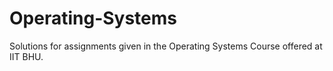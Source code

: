 # Operating-Systems
Solutions for assignments given in the Operating Systems Course offered at IIT BHU.
